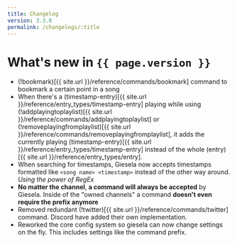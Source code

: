 ```yaml
---
title: Changelog
version: 3.3.0
permalink: /changelogs/:title
---
```


# What's new in `{{ page.version }}`
- (!bookmark)[{{ site.url }}/reference/commands/bookmark] command to bookmark a certain point in a song
- When there's a (timestamp-entry)[{{ site.url }}/reference/entry_types/timestamp-entry] playing while using (!addplayingtoplaylist)[{{ site.url }}/reference/commands/addplayingtoplaylist] or (!removeplayingfromplaylist)[{{ site.url }}/reference/commands/removeplayingfromplaylist], it adds the currently playing (timestamp-entry)[{{ site.url }}/reference/entry_types/timestamp-entry] instead of the whole (entry)[{{ site.url }}/reference/entry_types/entry].
- When searching for timestamps, Giesela now accepts timestamps formatted like `<song name> <timestamp>` instead of the other way around. *Using the power of RegEx*
- **No matter the channel**, **a command will always be accepted** by Giesela. Inside of the "owned channels" a command **doesn't even require the prefix anymore**
- Removed redundant (!twitter)[{{ site.url }}/reference/commands/twitter] command. Discord have added their own implementation.
- Reworked the core config system so giesela can now change settings on the fly. This includes settings like the command prefix.
